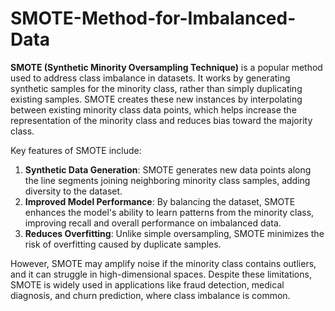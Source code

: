 
# SMOTE-Method-for-Imbalanced-Data

**SMOTE (Synthetic Minority Oversampling Technique)** is a popular method used to address class imbalance in datasets. It works by generating synthetic samples for the minority class, rather than simply duplicating existing samples. SMOTE creates these new instances by interpolating between existing minority class data points, which helps increase the representation of the minority class and reduces bias toward the majority class.

Key features of SMOTE include:
1. **Synthetic Data Generation**: SMOTE generates new data points along the line segments joining neighboring minority class samples, adding diversity to the dataset.
2. **Improved Model Performance**: By balancing the dataset, SMOTE enhances the model's ability to learn patterns from the minority class, improving recall and overall performance on imbalanced data.
3. **Reduces Overfitting**: Unlike simple oversampling, SMOTE minimizes the risk of overfitting caused by duplicate samples.

However, SMOTE may amplify noise if the minority class contains outliers, and it can struggle in high-dimensional spaces. Despite these limitations, SMOTE is widely used in applications like fraud detection, medical diagnosis, and churn prediction, where class imbalance is common.
